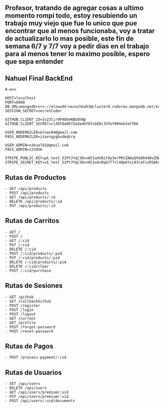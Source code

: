 ## Profesor, tratando de agregar cosas a ultimo momento rompi todo, estoy resubiendo un trabajo muy viejo que fue lo unico que pue encontrar que al menos funcionaba, voy a tratar de actualizarlo lo mas posible, este fin de semana 6/7 y 7/7 voy a pedir dias en el trabajo para al menos tener lo maximo posible, espero que sepa entender

## Nahuel Final BackEnd

```
#.env

HOST=localhost
PORT=8080
DB_URL=mongodb+srv://elnau94:necochea53@cluster0.cn8xroo.mongodb.net/ecomerce
SESSION_SECRET=secretCoder

GITHUB_CLIENT_ID=Iv23lir9P4OkmRBUdhNp
GITHUB_CLIENT_SECRET=c13659a0672edadbf07cb68c33fef094eb3aff66

USER_NODEMAILER=elnau94@gmail.com
PASS_NODEMAILER=jzaxngygbxdmqkrq

USER_ADMIN=nahuel01@gmail.com
PASS_ADMIN=123456

STRIPE_PUBLIC_KEY=pk_test_51PYJYqC30vn0C5aXV8it9y3erPKVZA0yQhk6Rd4BvZUWqZg23bGM442okWTVehhATTHMQZ4PzlRvLQwGRzOA4ThL00ICokb03L
STRIPE_SECRET_KEY=sk_test_51PYJYqC30vn0C5aXv0qGYT7sl40p6tsc93caFczRS8k4x4gx4nfuyUU76a8crZXD75Mebqh405OtbJcFbEIokbdM00OlL8WyFz
```

## Rutas de Productos 

```
- GET /api/products
- POST /api/products
- GET /api/products/:id
- DELETE /api/products/:id
- PUT /api/products/:id
```

## Rutas de Carritos

```
- GET /
- POST /
- GET /:cid
- PUT /:cid
- DELETE /:cid
- POST /:cid/products/:pid
- PUT /:cid/products/:pid
- DELETE /:cid/products/:pid
- DELETE /:cid/clear
- POST /:cid/purchase
```

## Rutas de Sesiones

```
- GET /github
- GET /callbackGithub
- POST /register
- POST /login
- POST /logout
- GET /current
- GET /profile
- POST /forgot-password
- POST /reset-password
```

## Rutas de Pagos

```
- POST /process-payment/:cid
```

## Rutas de Usuarios

```
- GET /api/users
- DELETE /api/users
- GET /api/users/premium/:uid
- PUT /api/users/premium/:uid
- POST /api/users/:uid/documents
```

